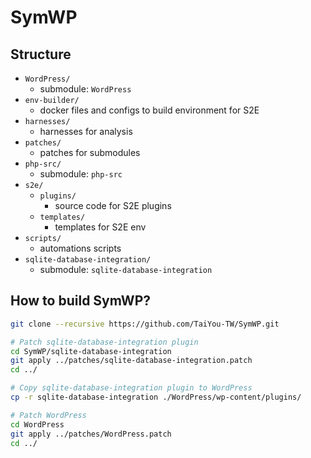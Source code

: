 # SymWP

## Structure

- `WordPress/`
  - submodule: `WordPress`
- `env-builder/`
  - docker files and configs to build environment for S2E
- `harnesses/`
  - harnesses for analysis
- `patches/`
  - patches for submodules
- `php-src/`
  - submodule: `php-src`
- `s2e/`
  - `plugins/`
    - source code for S2E plugins
  - `templates/`
    - templates for S2E env
- `scripts/`
  - automations scripts
- `sqlite-database-integration/`
  - submodule: `sqlite-database-integration`

## How to build SymWP?

```bash
git clone --recursive https://github.com/TaiYou-TW/SymWP.git

# Patch sqlite-database-integration plugin
cd SymWP/sqlite-database-integration
git apply ../patches/sqlite-database-integration.patch
cd ../

# Copy sqlite-database-integration plugin to WordPress
cp -r sqlite-database-integration ./WordPress/wp-content/plugins/

# Patch WordPress
cd WordPress
git apply ../patches/WordPress.patch
cd ../
```